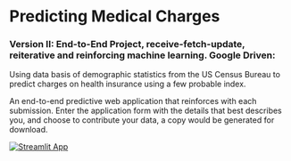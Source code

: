 # Predicting Medical Charges
### Version II: End-to-End Project, receive-fetch-update, reiterative and reinforcing machine learning. Google Driven:

Using data basis of demographic statistics from the US Census Bureau to predict charges on health insurance using a few probable index.

An end-to-end predictive web application that reinforces with each submission.
Enter the application form with the details that best describes you, and choose to contribute your data,
a copy would be generated for download.

[![Streamlit App](https://static.streamlit.io/badges/streamlit_badge_black_white.svg)](https://medical-charges.streamlit.app/)
